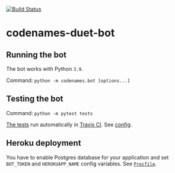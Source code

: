 [![Build Status](https://travis-ci.com/cekc/codenames-duet-bot.svg?branch=master)](https://travis-ci.com/cekc/codenames-duet-bot)

# codenames-duet-bot

## Running the bot

The bot works with Python `3.9`.

Command: `python -m codenames.bot [options...]`

## Testing the bot

Command: `python -m pytest tests`

[The tests](https://github.com/cekc/codenames-duet-bot/tree/master/tests) run automatically in [Travis CI](https://travis-ci.com/cekc/codenames-duet-bot). See [config](https://github.com/cekc/codenames-duet-bot/blob/master/.travis.yml).

## Heroku deployment

You have to enable Postgres database for your application and set `BOT_TOKEN` and `HEROKUAPP_NAME` config variables. See [`Procfile`](https://github.com/cekc/codenames-duet-bot/blob/master/Procfile).
